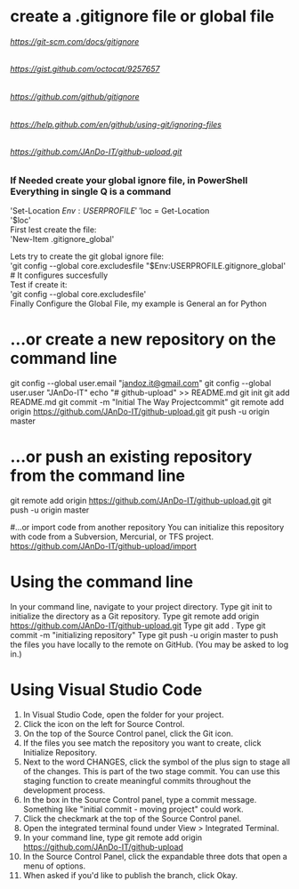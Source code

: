 
# create a .gitignore file or global file
###### https://git-scm.com/docs/gitignore
###### https://gist.github.com/octocat/9257657
###### https://github.com/github/gitignore
###### https://help.github.com/en/github/using-git/ignoring-files
###### https://github.com/JAnDo-IT/github-upload.git

### If Needed create your global ignore file, in PowerShell Everything in single Q is a command
'Set-Location $Env:USERPROFILE' \
'$loc = Get-Location \
'$loc' \
First lest create the file: \
'New-Item .gitignore_global'

Lets try to create the git global ignore file: \
'git config --global core.excludesfile "$Env:USERPROFILE\.gitignore_global' # It configures succesfully \
Test if create it: \
'git config --global core.excludesfile' \
Finally Configure the Global File, my example is General an for Python


# …or create a new repository on the command line
git config --global user.email "jandoz.it@gmail.com"
git config --global user.user "JAnDo-IT"
echo "# github-upload" >> README.md
git init
git add README.md
git commit -m "Initial The Way Projectcommit"
git remote add origin https://github.com/JAnDo-IT/github-upload.git
git push -u origin master

# …or push an existing repository from the command line
git remote add origin https://github.com/JAnDo-IT/github-upload.git
git push -u origin master

#…or import code from another repository
You can initialize this repository with code from a Subversion, Mercurial, or TFS project.
https://github.com/JAnDo-IT/github-upload/import

# Using the command line

In your command line, navigate to your project directory. Type git init to initialize the directory as a Git repository.
Type git remote add origin https://github.com/JAnDo-IT/github-upload.git
Type git add .
Type git commit -m "initializing repository"
Type git push -u origin master to push the files you have locally to the remote on GitHub. (You may be asked to log in.)

# Using Visual Studio Code
1. In Visual Studio Code, open the folder for your project.
2. Click the icon on the left for Source Control.
3. On the top of the Source Control panel, click the Git icon.
4. If the files you see match the repository you want to create, click Initialize Repository.
5. Next to the word CHANGES, click the symbol of the plus sign to stage all of the changes.
	This is part of the two stage commit. You can use this staging function to create meaningful commits throughout the development process.
6. In the box in the Source Control panel, type a commit message. Something like "initial commit - moving project" could work.
7. Click the checkmark at the top of the Source Control panel.
8. Open the integrated terminal found under View > Integrated Terminal.
9. In your command line, type git remote add origin https://github.com/JAnDo-IT/github-upload
10. In the Source Control Panel, click the expandable three dots that open a menu of options.
11. When asked if you'd like to publish the branch, click Okay.

